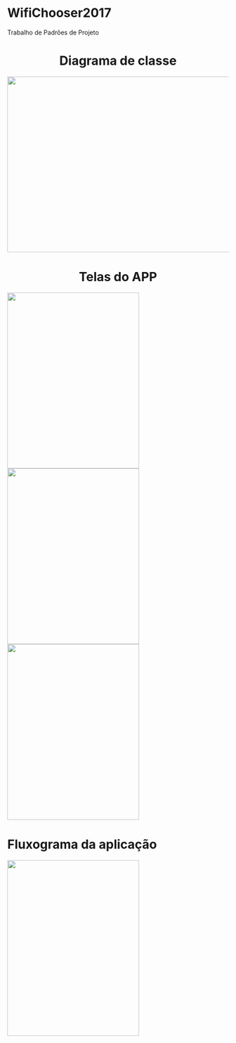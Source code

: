 # WifiChooser2017

Trabalho de Padrões de Projeto
<center><h1>Diagrama de classe</h1></center>
<img width=1000 height =400 src="https://github.com/guoliveer/WifiChooser-master/blob/master/fotos/Diagrama%20de%20Classes.png">

<center><h1>Telas do APP</h1></center>

<img width=300 height =400 src="https://github.com/guoliveer/WifiChooser-master/blob/master/fotos/Screenshot_2017-10-02-19-15-47.png">

<img width=300 height =400 src="https://github.com/guoliveer/WifiChooser-master/blob/master/fotos/Screenshot_2017-10-02-19-15-53.png">

<img width=300 height =400 src="https://github.com/guoliveer/WifiChooser-master/blob/master/fotos/Screenshot_2017-10-02-19-15-57.png">

<h1>Fluxograma da aplicação</h1>

<img width=300 height =400 src="https://github.com/guoliveer/WifiChooserFinal/fotos/fluxo.png">
